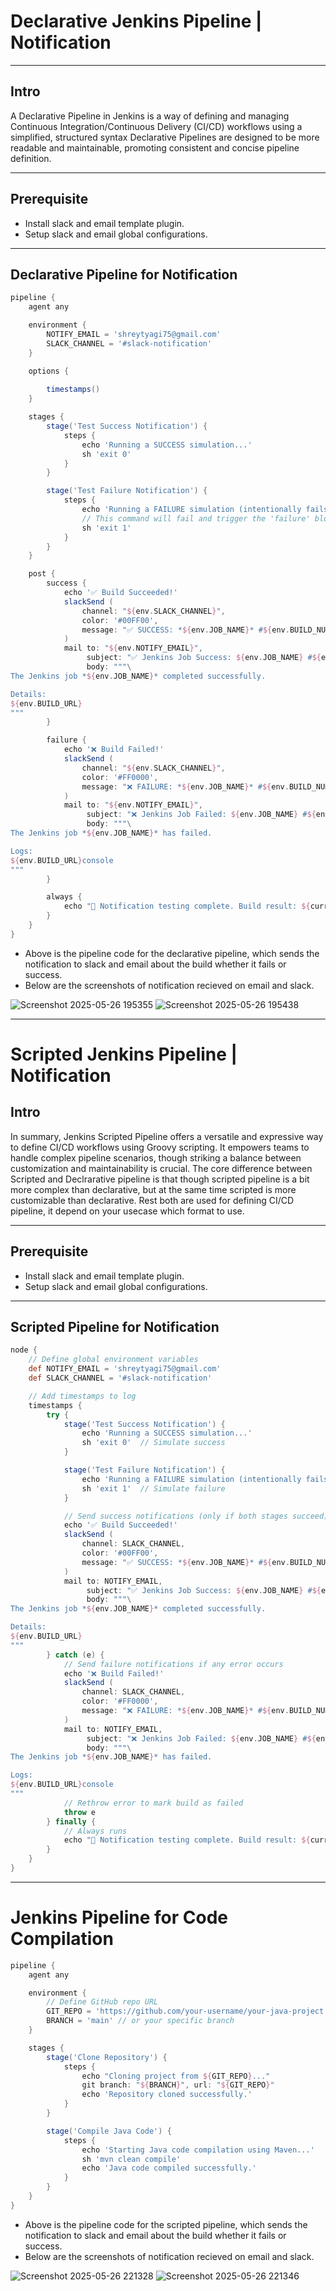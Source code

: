 # Declarative Jenkins Pipeline | Notification

---

## Intro 
A Declarative Pipeline in Jenkins is a way of defining and managing Continuous Integration/Continuous Delivery (CI/CD) workflows using a simplified, structured syntax
Declarative Pipelines are designed to be more readable and maintainable, promoting consistent and concise pipeline definition.

---

## Prerequisite
- Install slack and email template plugin.
- Setup slack and email global configurations.

---

## Declarative Pipeline for Notification

```groovy
pipeline {
    agent any

    environment {
        NOTIFY_EMAIL = 'shreytyagi75@gmail.com'
        SLACK_CHANNEL = '#slack-notification' 
    }

    options {
   
        timestamps()
    }

    stages {
        stage('Test Success Notification') {
            steps {
                echo 'Running a SUCCESS simulation...'
                sh 'exit 0'
            }
        }

        stage('Test Failure Notification') {
            steps {
                echo 'Running a FAILURE simulation (intentionally fails)...'
                // This command will fail and trigger the 'failure' block
                sh 'exit 1'
            }
        }
    }

    post {
        success {
            echo '✅ Build Succeeded!'
            slackSend (
                channel: "${env.SLACK_CHANNEL}",
                color: '#00FF00',
                message: "✅ SUCCESS: *${env.JOB_NAME}* #${env.BUILD_NUMBER} (<${env.BUILD_URL}|Open>)"
            )
            mail to: "${env.NOTIFY_EMAIL}",
                 subject: "✅ Jenkins Job Success: ${env.JOB_NAME} #${env.BUILD_NUMBER}",
                 body: """\
The Jenkins job *${env.JOB_NAME}* completed successfully.

Details:
${env.BUILD_URL}
"""
        }

        failure {
            echo '❌ Build Failed!'
            slackSend (
                channel: "${env.SLACK_CHANNEL}",
                color: '#FF0000',
                message: "❌ FAILURE: *${env.JOB_NAME}* #${env.BUILD_NUMBER} (<${env.BUILD_URL}|Open>)"
            )
            mail to: "${env.NOTIFY_EMAIL}",
                 subject: "❌ Jenkins Job Failed: ${env.JOB_NAME} #${env.BUILD_NUMBER}",
                 body: """\
The Jenkins job *${env.JOB_NAME}* has failed.

Logs:
${env.BUILD_URL}console
"""
        }

        always {
            echo "📣 Notification testing complete. Build result: ${currentBuild.currentResult}"
        }
    }
}
```

- Above is the pipeline code for the declarative pipeline, which sends the notification to slack and email about the build whether it fails or success.
- Below are the screenshots of notification recieved on email and slack.
  
![Screenshot 2025-05-26 195355](https://github.com/user-attachments/assets/2cca0160-1b44-4463-b8c5-c0f6af39a8cf)
![Screenshot 2025-05-26 195438](https://github.com/user-attachments/assets/1f08a7a0-145d-4330-9fc2-8941ec223e8a)

---

# Scripted Jenkins Pipeline | Notification

## Intro
In summary, Jenkins Scripted Pipeline offers a versatile and expressive way to define CI/CD workflows using Groovy scripting. It empowers teams to handle complex pipeline scenarios, though striking a balance between customization and maintainability is crucial.
The core difference between Scripted and Declrarative pipeline is that though scripted pipeline is a bit more complex than declarative, but at the same time scripted is more customizable than declarative. Rest both are used for defining CI/CD pipeline, it depend on your usecase which format to use.

---

## Prerequisite
- Install slack and email template plugin.
- Setup slack and email global configurations.

---

## Scripted Pipeline for Notification

```groovy
node {
    // Define global environment variables
    def NOTIFY_EMAIL = 'shreytyagi75@gmail.com'
    def SLACK_CHANNEL = '#slack-notification'

    // Add timestamps to log
    timestamps {
        try {
            stage('Test Success Notification') {
                echo 'Running a SUCCESS simulation...'
                sh 'exit 0'  // Simulate success
            }

            stage('Test Failure Notification') {
                echo 'Running a FAILURE simulation (intentionally fails)...'
                sh 'exit 1'  // Simulate failure
            }

            // Send success notifications (only if both stages succeed)
            echo '✅ Build Succeeded!'
            slackSend (
                channel: SLACK_CHANNEL,
                color: '#00FF00',
                message: "✅ SUCCESS: *${env.JOB_NAME}* #${env.BUILD_NUMBER} (<${env.BUILD_URL}|Open>)"
            )
            mail to: NOTIFY_EMAIL,
                 subject: "✅ Jenkins Job Success: ${env.JOB_NAME} #${env.BUILD_NUMBER}",
                 body: """\
The Jenkins job *${env.JOB_NAME}* completed successfully.

Details:
${env.BUILD_URL}
"""
        } catch (e) {
            // Send failure notifications if any error occurs
            echo '❌ Build Failed!'
            slackSend (
                channel: SLACK_CHANNEL,
                color: '#FF0000',
                message: "❌ FAILURE: *${env.JOB_NAME}* #${env.BUILD_NUMBER} (<${env.BUILD_URL}|Open>)"
            )
            mail to: NOTIFY_EMAIL,
                 subject: "❌ Jenkins Job Failed: ${env.JOB_NAME} #${env.BUILD_NUMBER}",
                 body: """\
The Jenkins job *${env.JOB_NAME}* has failed.

Logs:
${env.BUILD_URL}console
"""
            // Rethrow error to mark build as failed
            throw e
        } finally {
            // Always runs
            echo "📣 Notification testing complete. Build result: ${currentBuild.currentResult}"
        }
    }
}
```

---

#  Jenkins Pipeline for Code Compilation 

```groovy
pipeline {
    agent any

    environment {
        // Define GitHub repo URL
        GIT_REPO = 'https://github.com/your-username/your-java-project.git'
        BRANCH = 'main' // or your specific branch
    }

    stages {
        stage('Clone Repository') {
            steps {
                echo "Cloning project from ${GIT_REPO}..."
                git branch: "${BRANCH}", url: "${GIT_REPO}"
                echo 'Repository cloned successfully.'
            }
        }

        stage('Compile Java Code') {
            steps {
                echo 'Starting Java code compilation using Maven...'
                sh 'mvn clean compile'
                echo 'Java code compiled successfully.'
            }
        }
    }
}

```

- Above is the pipeline code for the scripted pipeline, which sends the notification to slack and email about the build whether it fails or success.
- Below are the screenshots of notification recieved on email and slack.
  
![Screenshot 2025-05-26 221328](https://github.com/user-attachments/assets/98deffba-370c-4339-9ff2-3a41e1f14ced)
![Screenshot 2025-05-26 221346](https://github.com/user-attachments/assets/79d138a6-6e59-4e91-9a1e-2a5ede68283c)

